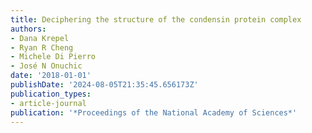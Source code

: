 ```yaml
---
title: Deciphering the structure of the condensin protein complex
authors:
- Dana Krepel
- Ryan R Cheng
- Michele Di Pierro
- José N Onuchic
date: '2018-01-01'
publishDate: '2024-08-05T21:35:45.656173Z'
publication_types:
- article-journal
publication: '*Proceedings of the National Academy of Sciences*'
---
```


